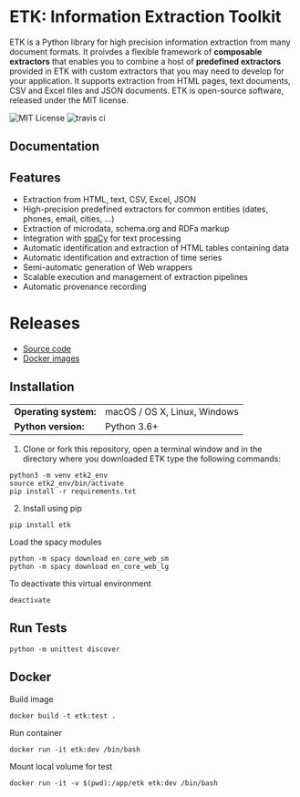 # ETK: Information Extraction Toolkit

ETK is a Python library for high precision information extraction from many document formats.
It proivdes a flexible framework of **composable extractors** that enables you to combine a host of **predefined extractors** provided in ETK with custom extractors that you may need to develop for your application.
It supports extraction from HTML pages, text documents, CSV and Excel files and JSON documents.
ETK is open-source software, released under the MIT license.



![MIT License](https://img.shields.io/badge/license-MIT-blue.svg) ![travis ci](https://travis-ci.org/usc-isi-i2/etk.svg?branch=etk2)

## Documentation


## Features

* Extraction from HTML, text, CSV, Excel, JSON
* High-precision predefined extractors for common entities (dates, phones, email, cities, ...)
* Extraction of microdata, schema.org and RDFa markup
* Integration with [spaCy](https://github.com/explosion/spaCy) for text processing
* Automatic identification and extraction of HTML tables containing data
* Automatic identification and extraction of time series
* Semi-automatic generation of Web wrappers
* Scalable execution and management of extraction pipelines
* Automatic provenance recording

# Releases

- [Source code](https://github.com/usc-isi-i2/etk/releases)
- [Docker images](https://hub.docker.com/r/uscisii2/etk/tags/)

## Installation

<table>
  <tr><td><b>Operating system:</td><td>macOS / OS X, Linux, Windows</td></tr>
  <tr><td><b>Python version:</td><td>Python 3.6+</td></tr>
<table>

1. Clone or fork this repository, open a terminal window and in the directory where you downloaded ETK type the following commands:
```
python3 -m venv etk2_env
source etk2_env/bin/activate
pip install -r requirements.txt
```

2. Install using pip
```
pip install etk
```

Load the spacy modules
```
python -m spacy download en_core_web_sm
python -m spacy download en_core_web_lg
```
To deactivate this virtual environment
```
deactivate
```

## Run Tests

`python -m unittest discover`

## Docker

Build image

`docker build -t etk:test .`

Run container

`docker run -it etk:dev /bin/bash`

Mount local volume for test

`docker run -it -v $(pwd):/app/etk etk:dev /bin/bash`

